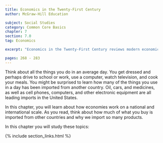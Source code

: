 ```yaml
---
title: Economics in the Twenty-First Century
author: McGraw-Hill Education

subject: Social Studies
category: Common Core Basics
chapter: 7
section: 7.0
tag: Economics

excerpt: "Economics in the Twenty-First Century reviews modern economics from national and global perspectives."

pages: 268 - 283
---
```

Think about all the things you do in an average day. You get dressed and perhaps drive to school or work, use a computer, watch television, and cook your meals. You might be surprised to learn how many of the things you use in a day has been imported from another country. Oil, cars, and medicines, as well as cell phones, computers, and other electronic equipment are all leading imports in the United States.

In this chapter, you will learn about how economies work on a national and international scale. As you read, think about how much of what you buy is imported from other countries and why we import so many products.

In this chapter you will study these topics:

{% include section_links.html %}
